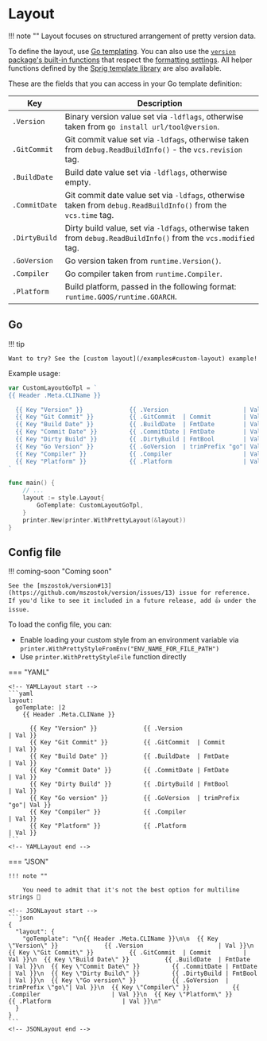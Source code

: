 # Layout

!!! note ""
    Layout focuses on structured arrangement of pretty version data.

To define the layout, use [Go templating](https://pkg.go.dev/html/template). You can also use the [`version` package's built-in functions](https://github.com/mszostok/version/blob/main/style/go-tpl-funcs.go) that respect the [formatting settings](./format.md). All helper functions defined by the [Sprig template library](https://masterminds.github.io/sprig/) are also available.

These are the fields that you can access in your Go template definition:

| Key           | Description                                                                                                  |
|---------------|--------------------------------------------------------------------------------------------------------------|
| `.Version`    | Binary version value set via `-ldflags`, otherwise taken from `go install url/tool@version`.                 |
| `.GitCommit`  | Git commit value set via `-ldfags`, otherwise taken from `debug.ReadBuildInfo()` - the `vcs.revision` tag.   |
| `.BuildDate`  | Build date value set via `-ldflags`, otherwise empty.                                                        |
| `.CommitDate` | Git commit date value set via `-ldfags`, otherwise taken from `debug.ReadBuildInfo()` from the `vcs.time` tag.  |
| `.DirtyBuild` | Dirty build value, set via `-ldfags`, otherwise taken from `debug.ReadBuildInfo()` from the `vcs.modified` tag. |
| `.GoVersion`  | Go version taken from `runtime.Version()`.                                                                   |
| `.Compiler`   | Go compiler taken from `runtime.Compiler`.                                                                   |
| `.Platform`   | Build platform, passed in the following format: `runtime.GOOS/runtime.GOARCH`.                                                  |


## Go

!!! tip

    Want to try? See the [custom layout](/examples#custom-layout) example!

Example usage:

```go
var CustomLayoutGoTpl = `
{{ Header .Meta.CLIName }}

  {{ Key "Version" }}             {{ .Version                     | Val }}
  {{ Key "Git Commit" }}          {{ .GitCommit  | Commit         | Val }}
  {{ Key "Build Date" }}          {{ .BuildDate  | FmtDate        | Val }}
  {{ Key "Commit Date" }}         {{ .CommitDate | FmtDate        | Val }}
  {{ Key "Dirty Build" }}         {{ .DirtyBuild | FmtBool        | Val }}
  {{ Key "Go Version" }}          {{ .GoVersion  | trimPrefix "go"| Val }}
  {{ Key "Compiler" }}            {{ .Compiler                    | Val }}
  {{ Key "Platform" }}            {{ .Platform                    | Val }}
`

func main() {
	// ...
	layout := style.Layout{
		GoTemplate: CustomLayoutGoTpl,
	}
	printer.New(printer.WithPrettyLayout(&layout))
}
```


## Config file

!!! coming-soon "Coming soon"

    See the [mszostok/version#13](https://github.com/mszostok/version/issues/13) issue for reference. If you'd like to see it included in a future release, add 👍 under the issue.

To load the config file, you can:

- Enable loading your custom style from an environment variable via `printer.WithPrettyStyleFromEnv("ENV_NAME_FOR_FILE_PATH")`
- Use `printer.WithPrettyStyleFile` function directly

=== "YAML"

    <!-- YAMLLayout start -->
    ```yaml
    layout:
      goTemplate: |2
        {{ Header .Meta.CLIName }}
    
          {{ Key "Version" }}             {{ .Version                     | Val }}
          {{ Key "Git Commit" }}          {{ .GitCommit  | Commit         | Val }}
          {{ Key "Build Date" }}          {{ .BuildDate  | FmtDate        | Val }}
          {{ Key "Commit Date" }}         {{ .CommitDate | FmtDate        | Val }}
          {{ Key "Dirty Build" }}         {{ .DirtyBuild | FmtBool        | Val }}
          {{ Key "Go version" }}          {{ .GoVersion  | trimPrefix "go"| Val }}
          {{ Key "Compiler" }}            {{ .Compiler                    | Val }}
          {{ Key "Platform" }}            {{ .Platform                    | Val }}
    ```
    <!-- YAMLLayout end -->

=== "JSON"

    !!! note ""

        You need to admit that it's not the best option for multiline strings 😬

    <!-- JSONLayout start -->
    ```json
    {
      "layout": {
        "goTemplate": "\n{{ Header .Meta.CLIName }}\n\n  {{ Key \"Version\" }}             {{ .Version                     | Val }}\n  {{ Key \"Git Commit\" }}          {{ .GitCommit  | Commit         | Val }}\n  {{ Key \"Build Date\" }}          {{ .BuildDate  | FmtDate        | Val }}\n  {{ Key \"Commit Date\" }}         {{ .CommitDate | FmtDate        | Val }}\n  {{ Key \"Dirty Build\" }}         {{ .DirtyBuild | FmtBool        | Val }}\n  {{ Key \"Go version\" }}          {{ .GoVersion  | trimPrefix \"go\"| Val }}\n  {{ Key \"Compiler\" }}            {{ .Compiler                    | Val }}\n  {{ Key \"Platform\" }}            {{ .Platform                    | Val }}\n"
      }
    }
    ```
    <!-- JSONLayout end -->

